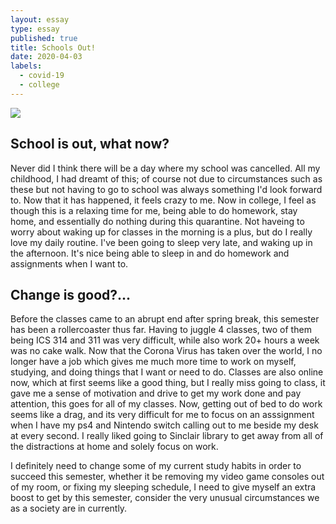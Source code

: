 ```yaml
---
layout: essay
type: essay
published: true
title: Schools Out!
date: 2020-04-03
labels:
  - covid-19
  - college
---
```

<img class="ui top aligned large image" src="../images/corona.jpeg">

## School is out, what now?
Never did I think there will be a day where my school was cancelled.  All my childhood, I had dreamt of this; of course not due to circumstances such as these but not having to go to school was always something I'd look forward to.  Now that it has happened, it feels crazy to me.  Now in college, I feel as though this is a relaxing time for me, being able to do homework, stay home, and essentially do nothing during this quarantine.  Not haveing to worry about waking up for classes in the morning is a plus, but do I really love my daily routine.  I've been going to sleep very late, and waking up in the afternoon.  It's nice being able to sleep in and do homework and assignments when I want to.

## Change is good?...
Before the classes came to an abrupt end after spring break, this semester has been a rollercoaster thus far.  Having to juggle 4 classes, two of them being ICS 314 and 311 was very difficult, while also work 20+ hours a week was no cake walk.  Now that the Corona Virus has taken over the world, I no longer have a job which gives me much more time to work on myself, studying, and doing things that I want or need to do.  Classes are also online now, which at first seems like a good thing, but I really miss going to class, it gave me a sense of motivation and drive to get my work done and pay attention, this goes for all of my classes.  Now, getting out of bed to do work seems like a drag, and its very difficult for me to focus on an asssignment when I have my ps4 and Nintendo switch calling out to me beside my desk at every second.  I really liked going to Sinclair library to get away from all of the distractions at home and solely focus on work.

I definitely need to change some of my current study habits in order to succeed this semester, whether it be removing my video game consoles out of my room, or fixing my sleeping schedule, I need to give myself an extra boost to get by this semester, consider the very unusual circumstances we as a society are in currently.  

